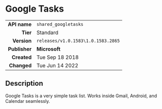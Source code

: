 # Google Tasks
| | |
|-:|-|
|**API name**|`shared_googletasks`|
|**Tier**|Standard|
|**Version**|`releases/v1.0.1583\1.0.1583.2865`|
|**Publisher**|**Microsoft**|
|**Created**|Tue Sep 18 2018|
|**Changed**|Tue Jun 14 2022|

## Description
Google Tasks is a very simple task list. Works inside Gmail, Android, and Calendar seamlessly.
